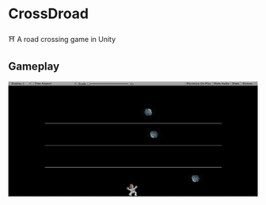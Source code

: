 # CrossDroad
⛩ A road crossing game in Unity


Gameplay
-
<img src="https://github.com/SKKSaikia/CrossDroad/blob/master/res/joy.gif">
